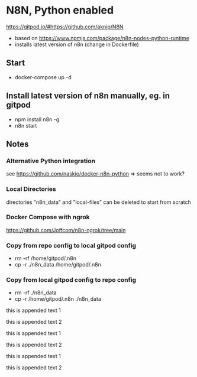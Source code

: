 # N8N, Python enabled

https://gitpod.io/#https://github.com/aknip/N8N

- based on https://www.npmjs.com/package/n8n-nodes-python-runtime
- installs latest version of n8n (change in Dockerfile)

## Start
- docker-compose up -d


## Install latest version of n8n manually, eg. in gitpod
- npm install n8n -g
- n8n start

## Notes

### Alternative Python integration
see https://github.com/naskio/docker-n8n-python => seems not to work?

### Local Directories
directories "n8n_data" and "local-files" can be deleted to start from scratch

### Docker Compose with ngrok
https://github.com/Joffcom/n8n-ngrok/tree/main

### Copy from repo config to local gitpod config
- rm -rf /home/gitpod/.n8n
- cp -r ./n8n_data /home/gitpod/.n8n

### Copy from local gitpod config to repo config
- rm -rf ./n8n_data
- cp -r /home/gitpod/.n8n ./n8n_data

this is appended text 1

this is appended text 2

this is appended text 1

this is appended text 2

this is appended text 1

this is appended text 2
